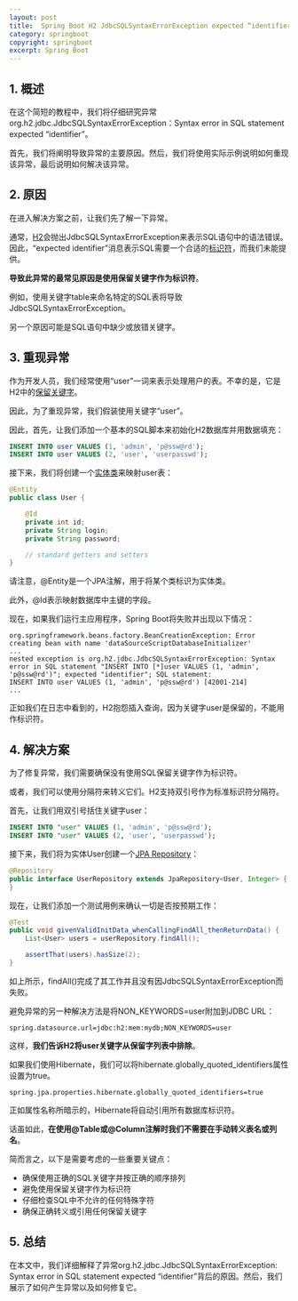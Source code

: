 ```yaml
---
layout: post
title:  Spring Boot H2 JdbcSQLSyntaxErrorException expected “identifier”
category: springboot
copyright: springboot
excerpt: Spring Boot
---
```


## 1. 概述

在这个简短的教程中，我们将仔细研究异常org.h2.jdbc.JdbcSQLSyntaxErrorException：Syntax error in SQL statement expected “identifier”。

首先，我们将阐明导致异常的主要原因。然后，我们将使用实际示例说明如何重现该异常，最后说明如何解决该异常。

## 2. 原因

在进入解决方案之前，让我们先了解一下异常。

通常，[H2](https://www.baeldung.com/spring-boot-h2-database)会抛出JdbcSQLSyntaxErrorException来表示SQL语句中的语法错误。因此，“expected identifier”消息表示SQL需要一个合适的[标识符](https://www.ibm.com/docs/en/informix-servers/12.10?topic=information-sql-identifiers)，而我们未能提供。

**导致此异常的最常见原因是使用保留关键字作为标识符**。

例如，使用关键字table来命名特定的SQL表将导致JdbcSQLSyntaxErrorException。

另一个原因可能是SQL语句中缺少或放错关键字。

## 3. 重现异常

作为开发人员，我们经常使用“user”一词来表示处理用户的表。不幸的是，它是H2中的[保留关键字](http://www.h2database.com/html/advanced.html#keywords)。

因此，为了重现异常，我们假装使用关键字“user”。

因此，首先，让我们添加一个基本的SQL脚本来初始化H2数据库并用数据填充：

```sql
INSERT INTO user VALUES (1, 'admin', 'p@ssw@rd'); 
INSERT INTO user VALUES (2, 'user', 'userpasswd');
```

接下来，我们将创建一个[实体类](https://www.baeldung.com/jpa-entities)来映射user表：

```java
@Entity
public class User {

    @Id
    private int id;
    private String login;
    private String password;

    // standard getters and setters
}
```

请注意，@Entity是一个JPA注解，用于将某个类标识为实体类。

此外，@Id表示映射数据库中主键的字段。

现在，如果我们运行主应用程序，Spring Boot将失败并出现以下情况：

```text
org.springframework.beans.factory.BeanCreationException: Error creating bean with name 'dataSourceScriptDatabaseInitializer' 
...
nested exception is org.h2.jdbc.JdbcSQLSyntaxErrorException: Syntax error in SQL statement "INSERT INTO [*]user VALUES (1, 'admin', 'p@ssw@rd')"; expected "identifier"; SQL statement:
INSERT INTO user VALUES (1, 'admin', 'p@ssw@rd') [42001-214]
...
```

正如我们在日志中看到的，H2抱怨插入查询，因为关键字user是保留的，不能用作标识符。

## 4. 解决方案

为了修复异常，我们需要确保没有使用SQL保留关键字作为标识符。

或者，我们可以使用分隔符来转义它们。H2支持双引号作为标准标识符分隔符。

首先，让我们用双引号括住关键字user：

```sql
INSERT INTO "user" VALUES (1, 'admin', 'p@ssw@rd');
INSERT INTO "user" VALUES (2, 'user', 'userpasswd');
```

接下来，我们将为实体User创建一个[JPA Repository](https://www.baeldung.com/the-persistence-layer-with-spring-data-jpa)：

```java
@Repository
public interface UserRepository extends JpaRepository<User, Integer> {
}
```

现在，让我们添加一个测试用例来确认一切是否按预期工作：

```java
@Test
public void givenValidInitData_whenCallingFindAll_thenReturnData() {
    List<User> users = userRepository.findAll();

    assertThat(users).hasSize(2);
}
```

如上所示，findAll()完成了其工作并且没有因JdbcSQLSyntaxErrorException而失败。

避免异常的另一种解决方法是将NON_KEYWORDS=user附加到JDBC URL：

```properties
spring.datasource.url=jdbc:h2:mem:mydb;NON_KEYWORDS=user
```

这样，**我们告诉H2将user关键字从保留字列表中排除**。

如果我们使用Hibernate，我们可以将hibernate.globally_quoted_identifiers属性设置为true。

```properties
spring.jpa.properties.hibernate.globally_quoted_identifiers=true
```

正如属性名称所暗示的，Hibernate将自动引用所有数据库标识符。

话虽如此，**在使用@Table或@Column注解时我们不需要在手动转义表名或列名**。

简而言之，以下是需要考虑的一些重要关键点：

- 确保使用正确的SQL关键字并按正确的顺序排列
- 避免使用保留关键字作为标识符
- 仔细检查SQL中不允许的任何特殊字符
- 确保正确转义或引用任何保留关键字

## 5. 总结

在本文中，我们详细解释了异常org.h2.jdbc.JdbcSQLSyntaxErrorException: Syntax error in SQL statement expected “identifier”背后的原因。然后，我们展示了如何产生异常以及如何修复它。